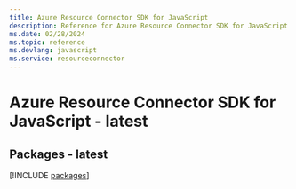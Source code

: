 ```yaml
---
title: Azure Resource Connector SDK for JavaScript
description: Reference for Azure Resource Connector SDK for JavaScript
ms.date: 02/28/2024
ms.topic: reference
ms.devlang: javascript
ms.service: resourceconnector
---
```

# Azure Resource Connector SDK for JavaScript - latest
## Packages - latest
[!INCLUDE [packages](resource-connector-index.md)]
